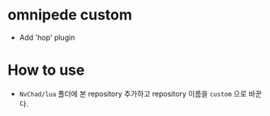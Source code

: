 # omnipede custom

- Add 'hop' plugin

# How to use

- `NvChad/lua` 폴더에 본 repository 추가하고 repository 이름을 `custom` 으로 바꾼다.

